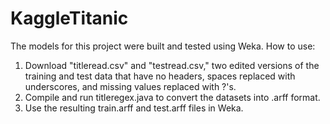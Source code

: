 # KaggleTitanic
The models for this project were built and tested using Weka.
How to use:
1. Download "titleread.csv" and "testread.csv," two edited versions of the training and test data that have no headers, spaces replaced with underscores, and missing values replaced with ?'s.
2. Compile and run titleregex.java to convert the datasets into .arff format.
3. Use the resulting train.arff and test.arff files in Weka.
